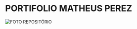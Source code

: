 # PORTIFOLIO MATHEUS PEREZ

![FOTO REPOSITÓRIO](./img/Captura%20de%20tela%202025-10-30%20170008.png)